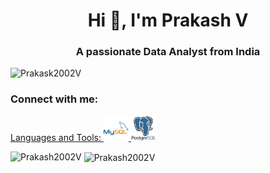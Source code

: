 <h1 align="center">Hi 👋, I'm Prakash V</h1>
<h3 align="center">A passionate Data Analyst from India</h3>



<p align="left"> <img src="https://komarev.com/ghpvc/?username=Prakask2002V&label=Profile%20views&color=0e75b6&style=flat" alt="Prakask2002V" /> </p>



<h3 align="left">Connect with me:</h3>
<p align="left">
<a href="https://linkedin.com/in/mohan srinivasan" target="blank"><img align="center" 


<h3 align="left">Languages and Tools:</h3>
<a href="https://www.mysql.com/" target="_blank" rel="noreferrer"> <img src="https://raw.githubusercontent.com/devicons/devicon/master/icons/mysql/mysql-original-wordmark.svg" alt="mysql" width="40" height="40"/> </a> <a  href="https://www.postgresql.org" target="_blank" rel="noreferrer"> <img src="https://raw.githubusercontent.com/devicons/devicon/master/icons/postgresql/postgresql-original-wordmark.svg" alt="postgresql" width="40" height="40"/> </a> 

<p><img align="left" src="https://github-readme-stats.vercel.app/api/top-langs?username=Prakash2002V&show_icons=true&locale=en&layout=compact" alt="Prakash2002V" /></p>

<p>&nbsp;<img align="center" src="https://github-readme-stats.vercel.app/api?username=Prakask2002V&show_icons=true&locale=en" alt="Prakash2002V" /></p>
